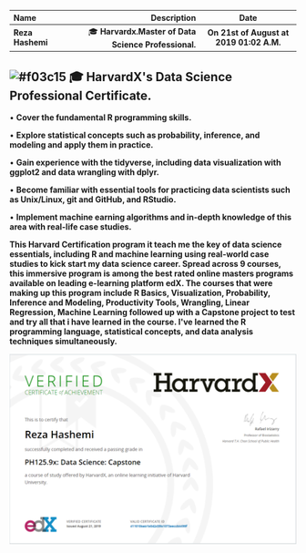 
| Name | Description | Date
| :- |-------------: | :-:
| **Reza Hashemi**|🎓 **Harvardx.Master of Data Science Professional.**  | __On 21st of August at 2019 01:02 A.M.__

## ![#f03c15](https://placehold.it/15/f03c15/000000?text=+) 🎓 HarvardX's Data Science Professional Certificate.


• **Cover the fundamental R programming skills.**

• **Explore statistical concepts such as probability, inference, and modeling and apply them in practice.**

• **Gain experience with the tidyverse, including data visualization with ggplot2 and data wrangling with dplyr.**

• **Become familiar with essential tools for practicing data scientists such as Unix/Linux, git and GitHub, and RStudio.**

• **Implement machine earning algorithms and in-depth knowledge of this area with real-life case studies.**

__This Harvard Certification program it teach me the key of data science essentials, including R and machine learning using real-world case studies to kick start my data science career. **Spread across 9 courses**, this immersive program is among the best rated online masters programs available on leading e-learning platform edX. The courses that were making up this program include R Basics, Visualization, Probability, Inference and Modeling, Productivity Tools, Wrangling, Linear Regression, Machine Learning followed up with a Capstone project to test and try all that i have learned in the course. I've learned the R programming language, statistical concepts, and data analysis techniques simultaneously.__

<a href="https://courses.edx.org/certificates/d11010bab1b042d39b1073aecc6dd99f">
    <img src="Harvard.PH125.9x.Data%20Science%20Capstone.PNG" width="750" align="center">
</a>

